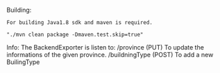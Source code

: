 Building:

	For building Java1.8 sdk and maven is required.

	"./mvn clean package -Dmaven.test.skip=true"


Info:
	The BackendExporter is listen to:
		/province (PUT)
			To update the informations of the given province.
		/buildningType (POST)
			To add a new BuilingType

